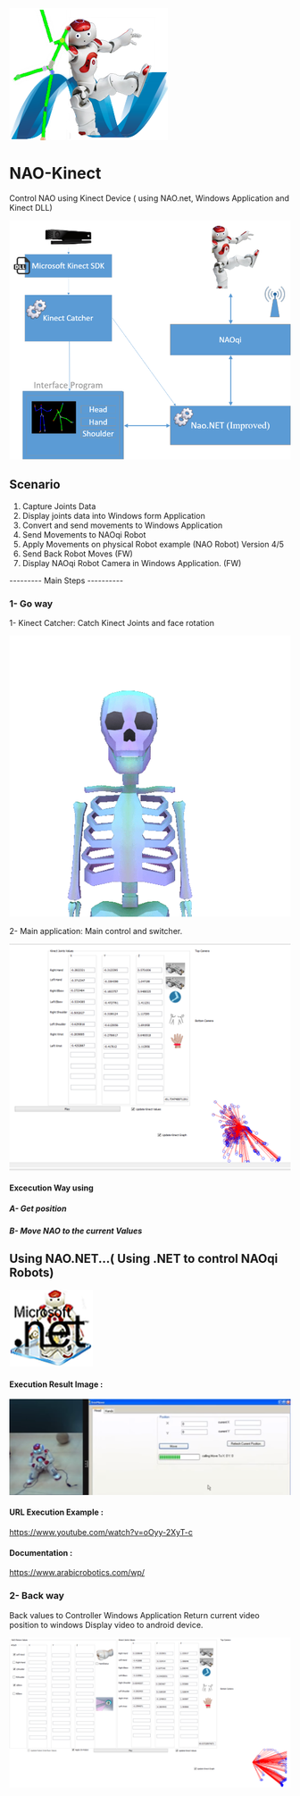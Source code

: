 ![example output](https://github.com/ArabicRobotics/NAO-Kinect/blob/master/logo3.png?raw=true)

# NAO-Kinect

Control NAO using Kinect Device ( using NAO.net, Windows Application and Kinect DLL)

![example output](https://github.com/ArabicRobotics/NAO-Kinect/blob/master/NAOKinectFlow.png?raw=true)

## Scenario 

1. Capture Joints Data 
2. Display joints data into Windows form Application 
3. Convert and send movements to Windows Application 
4. Send Movements to NAOqi Robot 
5. Apply Movements on physical Robot example (NAO Robot) Version 4/5
5. Send Back Robot Moves (FW)
6. Display NAOqi Robot Camera in Windows Application. (FW)


---------     Main Steps     ----------

### 1- Go way

1- Kinect Catcher: Catch Kinect Joints and face rotation

![example output](https://github.com/ArabicRobotics/NAO-Kinect/blob/master/tumblr_o5aco3jmvd1qza1qzo1_540.gif?raw=true)


2- Main application: Main control and switcher.

![example output](https://github.com/ArabicRobotics/NAO-Kinect/blob/master/KinectValues.png?raw=true)




#### Excecution Way using
##### A- Get position 
##### B- Move NAO to the current Values

## Using NAO.NET...( Using .NET to control NAOqi Robots)
![example output](https://github.com/ArabicRobotics/NAO-Kinect/blob/master/{8D430CE4-CCCA-4B67-AF45-5A7E8BEBDA84}.jpg?raw=true)

#### Execution Result Image : 
![example output](https://github.com/ArabicRobotics/NAO-Kinect/blob/master/NAO.NETDemo.png?raw=true)

#### URL Execution Example :
https://www.youtube.com/watch?v=oOyy-2XyT-c

#### Documentation : 
https://www.arabicrobotics.com/wp/


### 2- Back way

Back values to Controller Windows Application 
Return current video position to windows
Display video to android device.

![example output](https://github.com/ArabicRobotics/NAO-Kinect/blob/master/Kinect-Robot.png?raw=true)

